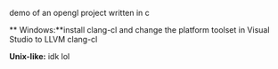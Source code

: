 demo of an opengl project written in c

** Windows:**install clang-cl and change the platform toolset in Visual Studio to LLVM clang-cl

**Unix-like:** idk lol
